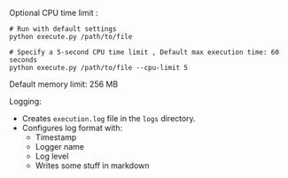 
  Optional CPU time limit :
  ```
  # Run with default settings
python execute.py /path/to/file

  # Specify a 5-second CPU time limit , Default max execution time: 60 seconds
python execute.py /path/to/file --cpu-limit 5
  ```
  Default memory limit: 256 MB

  Logging:
  - Creates `execution.log` file in the `logs` directory.
  - Configures log format with:
    - Timestamp
    - Logger name
    - Log level
    - Writes some stuff in markdown
    
